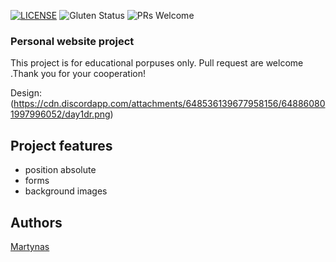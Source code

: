 [![LICENSE](https://img.shields.io/badge/license-MIT-blue.svg?style=flat-square)](https://github.com/belauzas/HTML5-website-template/blob/master/LICENSE.md)
![Gluten Status](https://img.shields.io/badge/Gluten-Free-green.svg)
![PRs Welcome](https://img.shields.io/badge/PRs-welcome-brightgreen.svg)


### Personal website project

This project is for educational porpuses only. Pull request are welcome .Thank you for your cooperation!


Design: (https://cdn.discordapp.com/attachments/648536139677958156/648860801997996052/day1dr.png)


## Project features
- position absolute
- forms
- background images

## Authors
[Martynas](https://github.com/martynas3113)